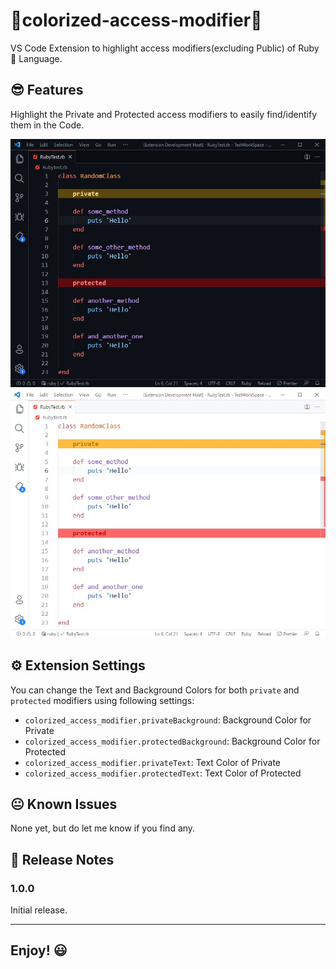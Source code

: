 # 🌈colorized-access-modifier🌈

VS Code Extension to highlight access modifiers(excluding Public) of Ruby 💎 Language.

## 😎 Features

Highlight the Private and Protected access modifiers to easily find/identify them in the Code.

![In Dark Theme](images/dark_screenshot.jpg)
![In Light Theme](images/light_screenshot.jpg)

## ⚙ Extension Settings

You can change the Text and Background Colors for both `private` and `protected` modifiers using following settings:

- `colorized_access_modifier.privateBackground`: Background Color for Private
- `colorized_access_modifier.protectedBackground`: Background Color for Protected
- `colorized_access_modifier.privateText`: Text Color of Private
- `colorized_access_modifier.protectedText`: Text Color of Protected

## 😐 Known Issues

None yet, but do let me know if you find any.

## 📃 Release Notes

### 1.0.0

Initial release.

-----------------------------------------------------------------------------------------------------------
## Enjoy! 😃
